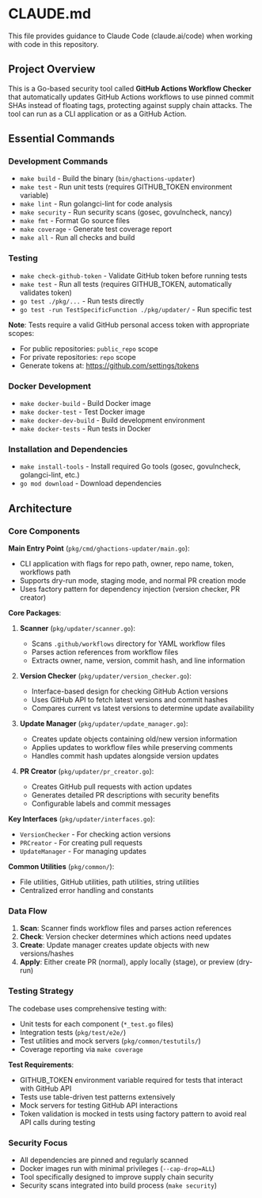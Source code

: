 # CLAUDE.md

This file provides guidance to Claude Code (claude.ai/code) when working with code in this repository.

## Project Overview

This is a Go-based security tool called **GitHub Actions Workflow Checker** that automatically updates GitHub Actions workflows to use pinned commit SHAs instead of floating tags, protecting against supply chain attacks. The tool can run as a CLI application or as a GitHub Action.

## Essential Commands

### Development Commands
- `make build` - Build the binary (`bin/ghactions-updater`)
- `make test` - Run unit tests (requires GITHUB_TOKEN environment variable)
- `make lint` - Run golangci-lint for code analysis
- `make security` - Run security scans (gosec, govulncheck, nancy)
- `make fmt` - Format Go source files
- `make coverage` - Generate test coverage report
- `make all` - Run all checks and build

### Testing
- `make check-github-token` - Validate GitHub token before running tests
- `make test` - Run all tests (requires GITHUB_TOKEN, automatically validates token)
- `go test ./pkg/...` - Run tests directly
- `go test -run TestSpecificFunction ./pkg/updater/` - Run specific test

**Note**: Tests require a valid GitHub personal access token with appropriate scopes:
- For public repositories: `public_repo` scope
- For private repositories: `repo` scope
- Generate tokens at: https://github.com/settings/tokens

### Docker Development
- `make docker-build` - Build Docker image
- `make docker-test` - Test Docker image
- `make docker-dev-build` - Build development environment
- `make docker-tests` - Run tests in Docker

### Installation and Dependencies
- `make install-tools` - Install required Go tools (gosec, govulncheck, golangci-lint, etc.)
- `go mod download` - Download dependencies

## Architecture

### Core Components

**Main Entry Point** (`pkg/cmd/ghactions-updater/main.go`):
- CLI application with flags for repo path, owner, repo name, token, workflows path
- Supports dry-run mode, staging mode, and normal PR creation mode
- Uses factory pattern for dependency injection (version checker, PR creator)

**Core Packages**:

1. **Scanner** (`pkg/updater/scanner.go`):
   - Scans `.github/workflows` directory for YAML workflow files
   - Parses action references from workflow files
   - Extracts owner, name, version, commit hash, and line information

2. **Version Checker** (`pkg/updater/version_checker.go`):
   - Interface-based design for checking GitHub Action versions
   - Uses GitHub API to fetch latest versions and commit hashes
   - Compares current vs latest versions to determine update availability

3. **Update Manager** (`pkg/updater/update_manager.go`):
   - Creates update objects containing old/new version information
   - Applies updates to workflow files while preserving comments
   - Handles commit hash updates alongside version updates

4. **PR Creator** (`pkg/updater/pr_creator.go`):
   - Creates GitHub pull requests with action updates
   - Generates detailed PR descriptions with security benefits
   - Configurable labels and commit messages

**Key Interfaces** (`pkg/updater/interfaces.go`):
- `VersionChecker` - For checking action versions
- `PRCreator` - For creating pull requests  
- `UpdateManager` - For managing updates

**Common Utilities** (`pkg/common/`):
- File utilities, GitHub utilities, path utilities, string utilities
- Centralized error handling and constants

### Data Flow

1. **Scan**: Scanner finds workflow files and parses action references
2. **Check**: Version checker determines which actions need updates
3. **Create**: Update manager creates update objects with new versions/hashes
4. **Apply**: Either create PR (normal), apply locally (stage), or preview (dry-run)

### Testing Strategy

The codebase uses comprehensive testing with:
- Unit tests for each component (`*_test.go` files)
- Integration tests (`pkg/test/e2e/`)
- Test utilities and mock servers (`pkg/common/testutils/`)
- Coverage reporting via `make coverage`

**Test Requirements**: 
- GITHUB_TOKEN environment variable required for tests that interact with GitHub API
- Tests use table-driven test patterns extensively
- Mock servers for testing GitHub API interactions
- Token validation is mocked in tests using factory pattern to avoid real API calls during testing

### Security Focus

- All dependencies are pinned and regularly scanned
- Docker images run with minimal privileges (`--cap-drop=ALL`)
- Tool specifically designed to improve supply chain security
- Security scans integrated into build process (`make security`)